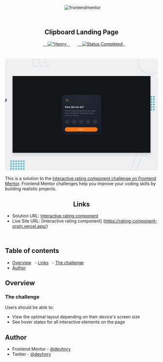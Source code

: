 <div align="center">

  <img src="https://www.frontendmentor.io/static/images/logo-mobile.svg" alt="frontendmentor" width="80">

  <h2 align="center">Clipboard Landing Page</h2>
</div>

<!-- Bagdes -->
<div align="center">
  <!-- Profile -->
  <a href="https://www.frontendmentor.io/profile/devhnry">
    <img src="https://img.shields.io/badge/Profile-Henry%20Taiwo-07043B?style=for-the-badge&logo=frontendmentor" alt=“Henry Profile">
  </a>
  <!-- Status -->
    <a href="#">
    <img src="https://img.shields.io/badge/Status-Completed-brightgreen?style=for-the-badge" alt="Status Completed">
  </a>

</div>

#

<div align="center">

![](./design/desktop-preview.jpg)

</div>

This is a solution to the [Interactive rating component challenge on Frontend Mentor](https://www.frontendmentor.io/challenges/interactive-rating-component-koxpeBUmI). Frontend Mentor challenges help you improve your coding skills by building realistic projects. 

<h2 align="center">Links</h2>

- Solution URL: [Interactive rating component](https://www.frontendmentor.io/solutions/interactive-rating-component-To2XXyE3bL)
- Live Site URL: [Interactive rating component] (https://rating-component-orpin.vercel.app/)

<br>

## Table of contents

- [Overview](#overview)
  - [Links](#links)
  - [The challenge](#the-challenge)
- [Author](#author)

## Overview

### The challenge

Users should be able to:

- View the optimal layout depending on their device's screen size
- See hover states for all interactive elements on the page

## Author

- Frontend Mentor - [@devhnry](https://www.frontendmentor.io/profile/devhnry)
- Twitter - [@devhnry](https://www.twitter.com/devhnry)